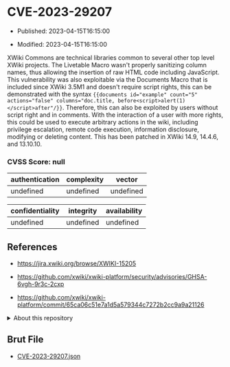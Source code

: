 # CVE-2023-29207

- Published: 2023-04-15T16:15:00

- Modified: 2023-04-15T16:15:00

 XWiki Commons are technical libraries common to several other top level XWiki projects. The Livetable Macro wasn't properly sanitizing column names, thus allowing the insertion of raw HTML code including JavaScript. This vulnerability was also exploitable via the Documents Macro that is included since XWiki 3.5M1 and doesn't require script rights, this can be demonstrated with the syntax `{{documents id="example" count="5" actions="false" columns="doc.title, before<script>alert(1)</script>after"/}}`. Therefore, this can also be exploited by users without script right and in comments. With the interaction of a user with more rights, this could be used to execute arbitrary actions in the wiki, including privilege escalation, remote code execution, information disclosure, modifying or deleting content. This has been patched in XWiki 14.9, 14.4.6, and 13.10.10.


### CVSS Score: **null**

| authentication | complexity | vector |
| --- | --- | --- |
| undefined | undefined | undefined |

| confidentiality | integrity | availability |
| --- | --- | --- |
| undefined | undefined | undefined |

## References

* https://jira.xwiki.org/browse/XWIKI-15205

* https://github.com/xwiki/xwiki-platform/security/advisories/GHSA-6vgh-9r3c-2cxp

* https://github.com/xwiki/xwiki-platform/commit/65ca06c51e7a1d5a579344c7272b2cc9a9a21126

<details>
<summary>About this repository</summary> 

  This repository is part of the project [Live Hack CVE](https://github.com/Live-Hack-CVE). Main website can be found [www.live-hack.org](https://www.live-hack.org) 
  
  Made by [Sn0wAlice](https://github.com/Sn0wAlice) for the people that care about security and need to have a feed of the latest CVEs. Hope you enjoy it, don't forget to star the repo and follow me on [Twitter](https://twitter.com/Sn0wAlice) and [Github](https://github.com/Sn0wAlice). And that is my [personnal website](https://www.alice-snow.me/)

  - [Home Page](https://github.com/Live-Hack-CVE)
  - [Framework](https://github.com/Live-Hack-CVE/cve-framework)
  - [CVE database](https://github.com/Live-Hack-CVE/full_database)
  - [Changelog](https://github.com/Live-Hack-CVE/Changelog)
</details>

## Brut File

* [CVE-2023-29207.json](https://raw.githubusercontent.com/Live-Hack-CVE/full_database/main/cves/2023/CVE-2023-29207.json)

